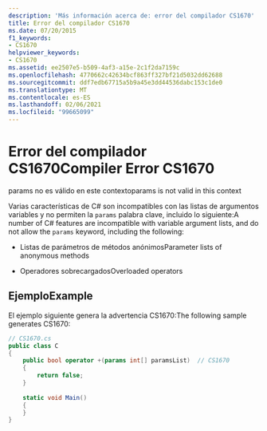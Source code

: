 ```yaml
---
description: 'Más información acerca de: error del compilador CS1670'
title: Error del compilador CS1670
ms.date: 07/20/2015
f1_keywords:
- CS1670
helpviewer_keywords:
- CS1670
ms.assetid: ee2507e5-b509-4af3-a15e-2c1f2da7159c
ms.openlocfilehash: 4770662c42634bcf863ff327bf21d5032dd62688
ms.sourcegitcommit: ddf7edb67715a5b9a45e3dd44536dabc153c1de0
ms.translationtype: MT
ms.contentlocale: es-ES
ms.lasthandoff: 02/06/2021
ms.locfileid: "99665099"
---
```

# <a name="compiler-error-cs1670"></a><span data-ttu-id="299b7-103">Error del compilador CS1670</span><span class="sxs-lookup"><span data-stu-id="299b7-103">Compiler Error CS1670</span></span>

<span data-ttu-id="299b7-104">params no es válido en este contexto</span><span class="sxs-lookup"><span data-stu-id="299b7-104">params is not valid in this context</span></span>  
  
 <span data-ttu-id="299b7-105">Varias características de C# son incompatibles con las listas de argumentos variables y no permiten la `params` palabra clave, incluido lo siguiente:</span><span class="sxs-lookup"><span data-stu-id="299b7-105">A number of C# features are incompatible with variable argument lists, and do not allow the `params` keyword, including the following:</span></span>  
  
- <span data-ttu-id="299b7-106">Listas de parámetros de métodos anónimos</span><span class="sxs-lookup"><span data-stu-id="299b7-106">Parameter lists of anonymous methods</span></span>  
  
- <span data-ttu-id="299b7-107">Operadores sobrecargados</span><span class="sxs-lookup"><span data-stu-id="299b7-107">Overloaded operators</span></span>  
  
## <a name="example"></a><span data-ttu-id="299b7-108">Ejemplo</span><span class="sxs-lookup"><span data-stu-id="299b7-108">Example</span></span>  

 <span data-ttu-id="299b7-109">El ejemplo siguiente genera la advertencia CS1670:</span><span class="sxs-lookup"><span data-stu-id="299b7-109">The following sample generates CS1670:</span></span>  
  
```csharp  
// CS1670.cs  
public class C  
{  
    public bool operator +(params int[] paramsList)  // CS1670  
    {  
        return false;  
    }  
  
    static void Main()  
    {  
    }  
}  
```
